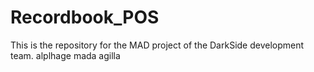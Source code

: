 # Recordbook_POS
This is the repository for the MAD project of the DarkSide development team.
alplhage mada agilla